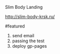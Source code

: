 Slim Body Landing

http://slim-body-krsk.ru/

#featured

  1. send email
  2. passing the test
  3. deploy gp-pages
